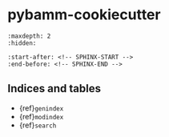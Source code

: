 # pybamm-cookiecutter

```{toctree}
:maxdepth: 2
:hidden:

```

```{include} ../README.md
:start-after: <!-- SPHINX-START -->
:end-before: <!-- SPHINX-END -->
```

## Indices and tables

- {ref}`genindex`
- {ref}`modindex`
- {ref}`search`
